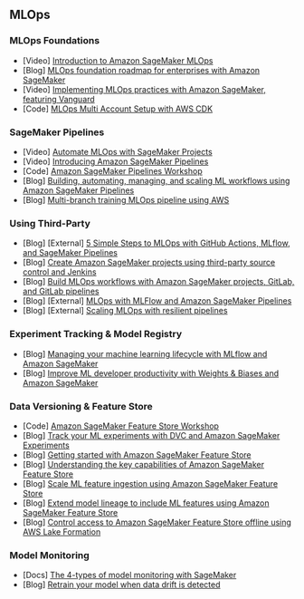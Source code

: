 ## MLOps

### MLOps Foundations
- [Video] [Introduction to Amazon SageMaker MLOps](https://www.youtube.com/watch?v=FSOBmgT_9aQ)
- [Blog] [MLOps foundation roadmap for enterprises with Amazon SageMaker](https://aws.amazon.com/blogs/machine-learning/mlops-foundation-roadmap-for-enterprises-with-amazon-sagemaker/)
- [Video] [Implementing MLOps practices with Amazon SageMaker, featuring Vanguard](https://www.youtube.com/watch?v=fuXUi_hoK78)
- [Code] [MLOps Multi Account Setup with AWS CDK](https://github.com/aws-samples/sagemaker-custom-project-templates/tree/main/mlops-multi-account-cdk)

### SageMaker Pipelines
- [Video] [Automate MLOps with SageMaker Projects](https://www.youtube.com/watch?v=3_cHnk9VSfQ)
- [Video] [Introducing Amazon SageMaker Pipelines](https://www.youtube.com/watch?v=Hvz2GGU3Z8g)
- [Code] [Amazon SageMaker Pipelines Workshop](https://github.com/aws-samples/amazon-sagemaker-mlops-workshop)
- [Blog] [Building, automating, managing, and scaling ML workflows using Amazon SageMaker Pipelines](https://aws.amazon.com/blogs/machine-learning/building-automating-managing-and-scaling-ml-workflows-using-amazon-sagemaker-pipelines/)
- [Blog] [Multi-branch training MLOps pipeline using AWS](https://aws.amazon.com/blogs/machine-learning/improve-your-data-science-workflow-with-a-multi-branch-training-mlops-pipeline-using-aws/)

### Using Third-Party
- [Blog] [External] [5 Simple Steps to MLOps with GitHub Actions, MLflow, and SageMaker Pipelines](https://medium.com/p/19abf951a70)
- [Blog] [Create Amazon SageMaker projects using third-party source control and Jenkins](https://aws.amazon.com/blogs/machine-learning/create-amazon-sagemaker-projects-using-third-party-source-control-and-jenkins/)
- [Blog] [Build MLOps workflows with Amazon SageMaker projects, GitLab, and GitLab pipelines](https://aws.amazon.com/blogs/machine-learning/build-mlops-workflows-with-amazon-sagemaker-projects-gitlab-and-gitlab-pipelines/)
- [Blog] [External] [MLOps with MLFlow and Amazon SageMaker Pipelines](https://towardsdatascience.com/mlops-with-mlflow-and-amazon-sagemaker-pipelines-33e13d43f238)
- [Blog] [External] [Scaling MLOps with resilient pipelines](https://towardsdatascience.com/i-tried-scaling-sagemaker-pipeline-executions-and-this-happened-31279b92821e)

### Experiment Tracking & Model Registry
- [Blog] [Managing your machine learning lifecycle with MLflow and Amazon SageMaker](https://aws.amazon.com/blogs/machine-learning/managing-your-machine-learning-lifecycle-with-mlflow-and-amazon-sagemaker/)
- [Blog] [Improve ML developer productivity with Weights & Biases and Amazon SageMaker](https://aws.amazon.com/blogs/machine-learning/improve-ml-developer-productivity-with-weights-biases-a-computer-vision-example-on-amazon-sagemaker/)

### Data Versioning & Feature Store
- [Code] [Amazon SageMaker Feature Store Workshop](https://github.com/aws-samples/amazon-sagemaker-feature-store-end-to-end-workshop)
- [Blog] [Track your ML experiments with DVC and Amazon SageMaker Experiments](https://aws.amazon.com/blogs/machine-learning/track-your-ml-experiments-end-to-end-with-data-version-control-and-amazon-sagemaker-experiments/)
- [Blog] [Getting started with Amazon SageMaker Feature Store](https://aws.amazon.com/blogs/machine-learning/getting-started-with-amazon-sagemaker-feature-store/)
- [Blog] [Understanding the key capabilities of Amazon SageMaker Feature Store](https://aws.amazon.com/blogs/machine-learning/understanding-the-key-capabilities-of-amazon-sagemaker-feature-store/)
- [Blog] [Scale ML feature ingestion using Amazon SageMaker Feature Store](https://aws.amazon.com/blogs/machine-learning/scale-ml-feature-ingestion-using-amazon-sagemaker-feature-store/)
- [Blog] [Extend model lineage to include ML features using Amazon SageMaker Feature Store](https://aws.amazon.com/blogs/machine-learning/extend-model-lineage-to-include-ml-features-using-amazon-sagemaker-feature-store/)
- [Blog] [Control access to Amazon SageMaker Feature Store offline using AWS Lake Formation](https://aws.amazon.com/blogs/machine-learning/control-access-to-amazon-sagemaker-feature-store-offline-using-aws-lake-formation/)

### Model Monitoring
- [Docs] [The 4-types of model monitoring with SageMaker](https://docs.aws.amazon.com/sagemaker/latest/dg/model-monitor.html)
- [Blog] [Retrain your model when data drift is detected](https://aws.amazon.com/blogs/machine-learning/automate-model-retraining-with-amazon-sagemaker-pipelines-when-drift-is-detected/)